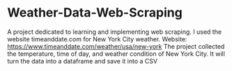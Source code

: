 # Weather-Data-Web-Scraping

A project dedicated to learning and implementing web scraping.
I used the website timeanddate.com for New York City weather.
Website: https://www.timeanddate.com/weather/usa/new-york
The project collected the temperature, time of day, and weather condition of New York City.
It will turn the data into a dataframe and save it into a CSV
